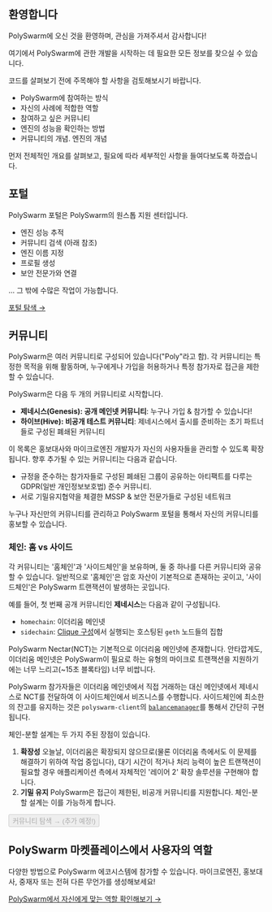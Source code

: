 ## 환영합니다

PolySwarm에 오신 것을 환영하며, 관심을 가져주셔서 감사합니다!

여기에서 PolySwarm에 관한 개발을 시작하는 데 필요한 모든 정보를 찾으실 수 있습니다.

코드를 살펴보기 전에 주목해야 할 사항을 검토해보시기 바랍니다.

* PolySwarm에 참여하는 방식
* 자신의 사례에 적합한 역할
* 참여하고 싶은 커뮤니티
* 엔진의 성능을 확인하는 방법
* 커뮤니티의 개념. 엔진의 개념

먼저 전체적인 개요를 살펴보고, 필요에 따라 세부적인 사항을 들여다보도록 하겠습니다.

## 포털

PolySwarm 포털은 PolySwarm의 원스톱 지원 센터입니다.

* 엔진 성능 추적
* 커뮤니티 검색 (아래 참조)
* 엔진 이름 지정
* 프로필 생성
* 보안 전문가와 연결

... 그 밖에 수많은 작업이 가능합니다.

[포털 탐색 →](https://polyswarm.network/)

## 커뮤니티

PolySwarm은 여러 커뮤니티로 구성되어 있습니다("Poly"라고 함). 각 커뮤니티는 특정한 목적을 위해 활동하며, 누구에게나 가입을 허용하거나 특정 참가자로 접근을 제한할 수 있습니다.

PolySwarm은 다음 두 개의 커뮤니티로 시작합니다.

* **제네시스(Genesis): 공개 메인넷 커뮤니티**: 누구나 가입 & 참가할 수 있습니다!
* **하이브(Hive): 비공개 테스트 커뮤니티**: 제네시스에서 출시를 준비하는 초기 파트너들로 구성된 폐쇄된 커뮤니티

이 목록은 홍보대사와 마이크로엔진 개발자가 자신의 사용자들을 관리할 수 있도록 확장됩니다. 향후 추가될 수 있는 커뮤니티는 다음과 같습니다.

* 규정을 준수하는 참가자들로 구성된 폐쇄된 그룹이 공유하는 아티팩트를 다루는 GDPR(일반 개인정보보호법) 준수 커뮤니티.
* 서로 기밀유지협약을 체결한 MSSP & 보안 전문가들로 구성된 네트워크

누구나 자신만의 커뮤니티를 관리하고 PolySwarm 포털을 통해서 자신의 커뮤니티를 홍보할 수 있습니다.

### 체인: 홈 vs 사이드

각 커뮤니티는 '홈체인'과 '사이드체인'을 보유하며, 둘 중 하나를 다른 커뮤니티와 공유할 수 있습니다. 일반적으로 '홈체인'은 암호 자산이 기본적으로 존재하는 곳이고, '사이드체인'은 PolySwarm 트랜잭션이 발생하는 곳입니다.

예를 들어, 첫 번째 공개 커뮤니티인 **제네시스**는 다음과 같이 구성됩니다.

* `homechain`: 이더리움 메인넷
* `sidechain`: [Clique 구성](https://github.com/ethereum/EIPs/issues/225)에서 실행되는 호스팅된 `geth` 노드들의 집합

PolySwarm Nectar(NCT)는 기본적으로 이더리움 메인넷에 존재합니다. 안타깝게도, 이더리움 메인넷은 PolySwarm이 필요로 하는 유형의 마이크로 트랜잭션을 지원하기에는 너무 느리고(~15초 블록타임) 너무 비쌉니다.

PolySwarm 참가자들은 이더리움 메인넷에서 직접 거래하는 대신 메인넷에서 제네시스로 NCT를 전달하여 이 사이드체인에서 비즈니스를 수행합니다. 사이드체인에 최소한의 잔고를 유지하는 것은 `polyswarm-client`의 [`balancemanager`](https://github.com/polyswarm/polyswarm-client/tree/master/src/balancemanager)를 통해서 간단히 구현됩니다.

체인-분할 설계는 두 가지 주된 장점이 있습니다.

1. **확장성** 오늘날, 이더리움은 확장되지 않으므로(물론 이더리움 측에서도 이 문제를 해결하기 위하여 작업 중입니다), 대기 시간이 적거나 처리 능력이 높은 트랜잭션이 필요할 경우 애플리케이션 측에서 자체적인 '레이어 2' 확장 솔루션을 구현해야 합니다.
2. **기밀 유지** PolySwarm은 접근이 제한된, 비공개 커뮤니티를 지원합니다. 체인-분할 설계는 이를 가능하게 합니다.

<button disabled>커뮤니티 탐색 → (추가 예정!)</button>

## PolySwarm 마켓플레이스에서 사용자의 역할

다양한 방법으로 PolySwarm 에코시스템에 참가할 수 있습니다. 마이크로엔진, 홍보대사, 중재자 또는 전혀 다른 무언가를 생성해보세요!

[PolySwarm에서 자신에게 맞는 역할 확인해보기 →](/concepts-participants/)